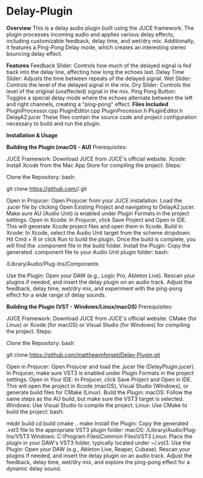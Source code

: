 # Delay-Plugin

**Overview**
This is a delay audio plugin built using the JUCE framework. The plugin processes incoming audio and applies various delay effects, including customizable feedback, delay time, and wet/dry mix. Additionally, it features a Ping-Pong Delay mode, which creates an interesting stereo bouncing delay effect.

**Features**
Feedback Slider: Controls how much of the delayed signal is fed back into the delay line, affecting how long the echoes last.
Delay Time Slider: Adjusts the time between repeats of the delayed signal.
Wet Slider: Controls the level of the delayed signal in the mix.
Dry Slider: Controls the level of the original (unaffected) signal in the mix.
Ping Pong Button: Toggles a special delay mode where the echoes alternate between the left and right channels, creating a "ping-pong" effect.
**Files Included**
PluginProcessor.cpp
PluginEditor.cpp
PluginProcessor.h
PluginEditor.h
DelayA2.jucer
These files contain the source code and project configuration necessary to build and run the plugin.

**Installation & Usage**

**Building the Plugin (macOS - AU)**
Prerequisites:

JUCE Framework: Download JUCE from JUCE's official website.
Xcode: Install Xcode from the Mac App Store for compiling the project.
Steps:

Clone the Repository:
bash:

git clone https://github.com/<your-username>/<your-repo>.git

Open in Projucer:
Open Projucer from your JUCE installation.
Load the .jucer file by clicking Open Existing Project and navigating to DelayA2.jucer.
Make sure AU (Audio Unit) is enabled under Plugin Formats in the project settings.
Open in Xcode:
In Projucer, click Save Project and Open in IDE. This will generate Xcode project files and open them in Xcode.
Build in Xcode:
In Xcode, select the Audio Unit target from the scheme dropdown.
Hit Cmd + R or click Run to build the plugin.
Once the build is complete, you will find the .component file in the build folder.
Install the Plugin:
Copy the generated .component file to your Audio Unit plugin folder:
bash:

/Library/Audio/Plug-Ins/Components

Use the Plugin:
Open your DAW (e.g., Logic Pro, Ableton Live).
Rescan your plugins if needed, and insert the delay plugin on an audio track. Adjust the feedback, delay time, wet/dry mix, and experiment with the ping-pong effect for a wide range of delay sounds.

**Building the Plugin (VST - Windows/Linux/macOS)**
Prerequisites:

JUCE Framework: Download JUCE from JUCE's official website.
CMake (for Linux) or Xcode (for macOS) or Visual Studio (for Windows) for compiling the project.
Steps:

Clone the Repository:
bash

git clone https://github.com/matthewmforget/Delay-Plugin.git

Open in Projucer:
Open Projucer and load the .jucer file (DelayPlugin.jucer).
In Projucer, make sure VST3 is enabled under Plugin Formats in the project settings.
Open in Your IDE:
In Projucer, click Save Project and Open in IDE. This will open the project in Xcode (macOS), Visual Studio (Windows), or generate build files for CMake (Linux).
Build the Plugin:
macOS: Follow the same steps as the AU build, but make sure the VST3 target is selected.
Windows: Use Visual Studio to compile the project.
Linux: Use CMake to build the project:
bash:

mkdir build
cd build
cmake ..
make
Install the Plugin:
Copy the generated .vst3 file to the appropriate VST3 plugin folder:
macOS: /Library/Audio/Plug-Ins/VST3
Windows: C:\Program Files\Common Files\VST3
Linux: Place the plugin in your DAW's VST3 folder, typically located under ~/.vst3.
Use the Plugin:
Open your DAW (e.g., Ableton Live, Reaper, Cubase).
Rescan your plugins if needed, and insert the delay plugin on an audio track. Adjust the feedback, delay time, wet/dry mix, and explore the ping-pong effect for a dynamic delay sound.
